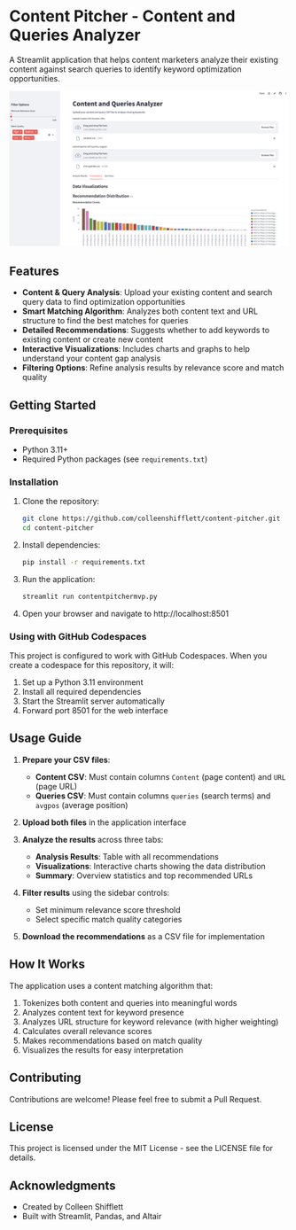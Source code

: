 # Content Pitcher - Content and Queries Analyzer

A Streamlit application that helps content marketers analyze their existing content against search queries to identify keyword optimization opportunities.

![Content Pitcher](https://raw.githubusercontent.com/colleenshifflett/content-pitcher/main/screenshot.png)

## Features

- **Content & Query Analysis**: Upload your existing content and search query data to find optimization opportunities
- **Smart Matching Algorithm**: Analyzes both content text and URL structure to find the best matches for queries
- **Detailed Recommendations**: Suggests whether to add keywords to existing content or create new content
- **Interactive Visualizations**: Includes charts and graphs to help understand your content gap analysis
- **Filtering Options**: Refine analysis results by relevance score and match quality

## Getting Started

### Prerequisites

- Python 3.11+
- Required Python packages (see `requirements.txt`)

### Installation

1. Clone the repository:
   ```bash
   git clone https://github.com/colleenshifflett/content-pitcher.git
   cd content-pitcher
   ```

2. Install dependencies:
   ```bash
   pip install -r requirements.txt
   ```

3. Run the application:
   ```bash
   streamlit run contentpitchermvp.py
   ```

4. Open your browser and navigate to http://localhost:8501

### Using with GitHub Codespaces

This project is configured to work with GitHub Codespaces. When you create a codespace for this repository, it will:

1. Set up a Python 3.11 environment
2. Install all required dependencies
3. Start the Streamlit server automatically
4. Forward port 8501 for the web interface

## Usage Guide

1. **Prepare your CSV files**:
   - **Content CSV**: Must contain columns `Content` (page content) and `URL` (page URL)
   - **Queries CSV**: Must contain columns `queries` (search terms) and `avgpos` (average position)

2. **Upload both files** in the application interface

3. **Analyze the results** across three tabs:
   - **Analysis Results**: Table with all recommendations
   - **Visualizations**: Interactive charts showing the data distribution
   - **Summary**: Overview statistics and top recommended URLs

4. **Filter results** using the sidebar controls:
   - Set minimum relevance score threshold
   - Select specific match quality categories

5. **Download the recommendations** as a CSV file for implementation

## How It Works

The application uses a content matching algorithm that:
1. Tokenizes both content and queries into meaningful words
2. Analyzes content text for keyword presence
3. Analyzes URL structure for keyword relevance (with higher weighting)
4. Calculates overall relevance scores
5. Makes recommendations based on match quality
6. Visualizes the results for easy interpretation

## Contributing

Contributions are welcome! Please feel free to submit a Pull Request.

## License

This project is licensed under the MIT License - see the LICENSE file for details.

## Acknowledgments

- Created by Colleen Shifflett
- Built with Streamlit, Pandas, and Altair

